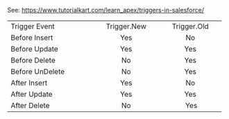 See: https://www.tutorialkart.com/learn_apex/triggers-in-salesforce/


<table style="height: 236px;" width="468"><tbody><tr><td style="width: 182px;">Trigger Event</td><td style="width: 136px; text-align: center;">Trigger.New</td><td style="width: 128px; text-align: center;">Trigger.Old</td> </tr><tr><td style="width: 182px;">Before Insert</td><td style="width: 136px; text-align: center;">Yes</td><td style="width: 128px; text-align: center;">No</td> </tr><tr><td style="width: 182px;">Before Update</td><td style="width: 136px; text-align: center;">Yes</td><td style="width: 128px; text-align: center;">Yes</td> </tr><tr><td style="width: 182px;">Before Delete</td><td style="width: 136px; text-align: center;">No</td><td style="width: 128px; text-align: center;">Yes</td> </tr><tr><td style="width: 182px;">Before UnDelete</td><td style="width: 136px; text-align: center;">No</td><td style="width: 128px; text-align: center;">Yes</td> </tr><tr><td style="width: 182px;">After Insert</td><td style="width: 136px; text-align: center;">Yes</td><td style="width: 128px; text-align: center;">No</td> </tr><tr><td style="width: 182px;">After Update</td><td style="width: 136px; text-align: center;">Yes</td><td style="width: 128px; text-align: center;">Yes</td> </tr><tr><td style="width: 182px;">After Delete</td><td style="width: 136px; text-align: center;">No</td><td style="width: 128px; text-align: center;">&nbsp;Yes</td> </tr> </tbody> </table>
